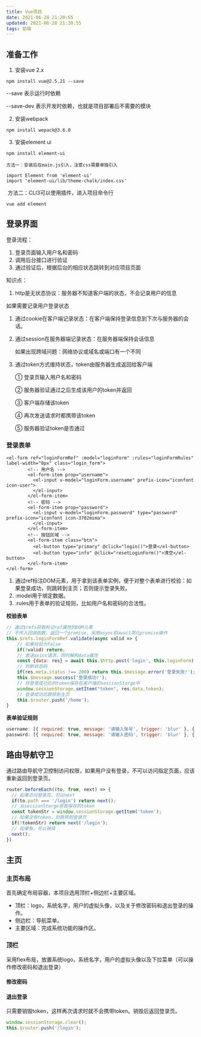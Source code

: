 ```yaml
---
title: Vue项目
date: 2021-06-28 21:20:55
updated: 2021-06-28 21:20:55
tags: 前端
---
```


## 准备工作

1. 安装vue 2.x

```
npm install vue@2.5.21 --save
```

--save 表示运行时依赖

--save-dev 表示开发时依赖，也就是项目部署后不需要的模块

2. 安装webpack

```
npm install wepack@3.6.0
```

3. 安装element ui

```
npm install element-ui
```

 	方法一：安装后在main.js引入，注意css需要单独引入

```
import Element from 'element-ui'
import 'element-ui/lib/theme-chalk/index.css'
```

​	方法二：CLI3可以使用插件，进入项目命令行

```
vue add element
```

## 登录界面

登录流程：

1. 登录页面输入用户名和密码
2. 调用后台接口进行验证
3. 通过验证后，根据后台的相应状态跳转到对应项目页面

知识点：

1. http是无状态协议：服务器不知道客户端的状态，不会记录用户的信息

如果需要记录用户登录状态

1. 通过cookie在客户端记录状态：在客户端保持登录信息到下次与服务器的会话。

2. 通过session在服务器端记录状态：在服务器端保持会话信息

   如果出现跨域问题：网络协议或域名或端口有一个不同

3. 通过token方式维持状态，token由服务器生成返回给客户端

   ① 登录页输入用户名和密码

   ② 服务器验证通过之后生成该用户的token并返回

   ③ 客户端存储该token

   ④ 再次发送请求时都携带该token

   ⑤ 服务器验证token是否通过

### 登录表单

```vue
<el-form ref="loginFormRef" :model="loginForm" :rules="loginFormRules" label-width="0px" class="login_form">
        <!-- 用户名 -->
        <el-form-item prop="username">
          <el-input v-model="loginForm.username" prefix-icon="iconfont icon-user">
          </el-input>
        </el-form-item>
        <!-- 密码 -->
        <el-form-item prop="password">
          <el-input v-model="loginForm.password" type="password" prefix-icon="iconfont icon-3702mima">
          </el-input>
        </el-form-item>
        <!-- 按钮区域 -->
        <el-form-item class="btn">
          <el-button type="primary" @click="login()">登录</el-button>
          <el-button type="info" @click="resetLoginForm()">清空</el-button>
        </el-form-item>
</el-form>
```

1. 通过ref标注DOM元素，用于拿到该表单实例，便于对整个表单进行校验：如果登录成功，则跳转到主页；否则提示登录失败。
2. :model用于绑定数据。
3. :rules用于表单的验证规则，比如用户名和密码的合法性。

**校验表单**

```javascript
// 通过$refs获取标记ref属性的DOM元素
// 不传入回调函数，返回一个promise，采用async和await简化promise操作
this.$refs.loginFormRef.validate(async valid => {
    // 如果校验为false
    if(!valid) return;
    // 发送axios请求，同时解构data属性
    const {data: res} = await this.$http.post('login', this.loginForm);
    // 判断状态码
    if(res.meta.status !== 200) return this.$message.error('登录失败!');
    this.$message.success('登录成功!');
	// 将登录成功后的token保存在客户端的sessionStorge中
    window.sessionStorage.setItem("token", res.data.token);
    // 登录成功后跳转到主页
    this.$router.push('/home');
}
```

**表单验证规则**

```javascript
username: [{ required: true, message: '请输入账号', trigger: 'blur' }, {min: 5, max: 8,message: "长度为5到8位", trigger: "blur"}], 
password: [{ required: true, message: '请输入密码', trigger: 'blur' }, {min: 6,max: 15,message: "长度为6到15位", trigger: "blur"}]
```

## 路由导航守卫

通过路由导航守卫控制访问权限，如果用户没有登录，不可以访问指定页面，应该重新返回到登录页。

```javascript
router.beforeEach((to, from, next) => {
  // 如果访问登录页，可以next
  if(to.path === '/login') return next();
  // 从sessionStorge获取保存的token
  const tokenStr = window.sessionStorage.getItem('token');
  // 如果没有token，则跳转到登录页
  if(!tokenStr) return next('/login');
  // 如果有，可以继续
  next();
})
```

## 主页

### 主页布局

首先确定布局容器，本项目选用顶栏+侧边栏+主要区域。

- 顶栏：logo，系统名字，用户的虚拟头像，以及关于修改密码和退出登录的操作。
- 侧边栏：导航菜单。
- 主要区域：完成系统功能的操作区。

### 顶栏

采用flex布局，放置系统logo，系统名字，用户的虚拟头像以及下拉菜单（可以操作修改密码和退出登录）

#### 修改密码



#### 退出登录

只需要销毁token，这样再次请求时就不会携带token。销毁后返回登录页。

```javascript
window.sessionStorage.clear();
this.$router.push('/login');
```

## 

